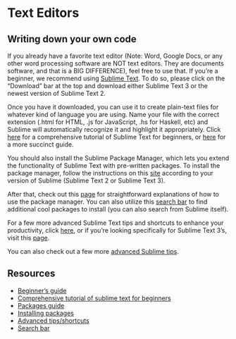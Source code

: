 # Text Editors

## Writing down your own code

If you already have a favorite text editor (Note: Word, Google Docs, or any other word processing software are NOT text editors. They are documents software, and that is a BIG DIFFERENCE), feel free to use that. If you’re a beginner, we recommend using [Sublime Text](https://www.sublimetext.com/). To do so, please click on the “Download” bar at the top and download either Sublime Text 3 or the newest version of Sublime Text 2.

Once you have it downloaded, you can use it to create plain-text files for whatever kind of language you are using. Name your file with the correct extension (.html for HTML, .js for JavaScript, .hs for Haskell, etc) and Sublime will automatically recognize it and highlight it appropriately. Click [here](https://www.tutorialspoint.com/sublime_text/index.htm) for a comprehensive tutorial of Sublime Text for beginners, or [here](https://www.loginradius.com/blog/async/beginners-guide-for-sublime-text/) for a more succinct guide.

You should also install the Sublime Package Manager, which lets you extend the functionality of Sublime Text with pre-written packages. To install the package manager, follow the instructions on this [site](https://packagecontrol.io/installation) according to your version of Sublime (Sublime Text 2 or Sublime Text 3).

After that, check out this [page](https://packagecontrol.io/docs/usage) for straightforward explanations of how to use the package manager. You can also utilize this [search bar](https://packagecontrol.io/search) to find additional cool packages to install (you can also search from Sublime itself).

For a few more advanced Sublime Text tips and shortcuts to enhance your productivity, click [here](https://www.smashingmagazine.com/2016/06/shortcuts-and-tips-for-improving-your-productivity-with-sublime-text/), or if you’re looking specifically for Sublime Text 3’s, visit this [page](https://generalassemb.ly/blog/sublime-text-3-tips-tricks-shortcuts/).

You can also check out a few more [advanced Sublime tips](http://www.webdesignermag.co.uk/inspiration/10-must-know-sublime-text-2-tips/).

## Resources

- [Beginner’s guide](https://www.loginradius.com/blog/async/beginners-guide-for-sublime-text/)
- [Comprehensive tutorial of sublime text for beginners](https://www.tutorialspoint.com/sublime_text/index.htm)
- [Packages guide](https://packagecontrol.io/docs/usage)
- [Installing packages](https://packagecontrol.io/installation)
- [Advanced tips/shortcuts](https://generalassemb.ly/blog/sublime-text-3-tips-tricks-shortcuts/)
- [Search bar](https://packagecontrol.io/search)
